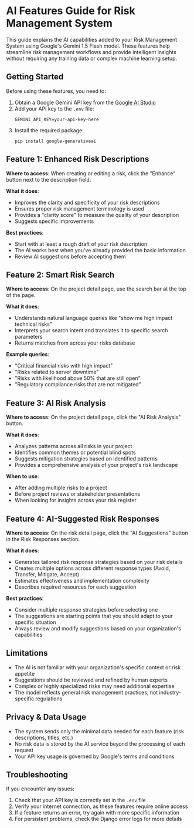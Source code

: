 # AI Features Guide for Risk Management System

This guide explains the AI capabilities added to your Risk Management System using Google's Gemini 1.5 Flash model. These features help streamline risk management workflows and provide intelligent insights without requiring any training data or complex machine learning setup.

## Getting Started

Before using these features, you need to:

1. Obtain a Google Gemini API key from the [Google AI Studio](https://makersuite.google.com/app/apikey)
2. Add your API key to the `.env` file:
   ```
   GEMINI_API_KEY=your-api-key-here
   ```
3. Install the required package:
   ```
   pip install google-generativeai
   ```

## Feature 1: Enhanced Risk Descriptions

**Where to access**: When creating or editing a risk, click the "Enhance" button next to the description field.

**What it does**: 
- Improves the clarity and specificity of your risk descriptions
- Ensures proper risk management terminology is used
- Provides a "clarity score" to measure the quality of your description
- Suggests specific improvements

**Best practices**:
- Start with at least a rough draft of your risk description
- The AI works best when you've already provided the basic information
- Review AI suggestions before accepting them

## Feature 2: Smart Risk Search

**Where to access**: On the project detail page, use the search bar at the top of the page.

**What it does**:
- Understands natural language queries like "show me high impact technical risks"
- Interprets your search intent and translates it to specific search parameters
- Returns matches from across your risks database

**Example queries**:
- "Critical financial risks with high impact"
- "Risks related to server downtime"
- "Risks with likelihood above 50% that are still open"
- "Regulatory compliance risks that are not mitigated"

## Feature 3: AI Risk Analysis

**Where to access**: On the project detail page, click the "AI Risk Analysis" button.

**What it does**:
- Analyzes patterns across all risks in your project
- Identifies common themes or potential blind spots
- Suggests mitigation strategies based on identified patterns
- Provides a comprehensive analysis of your project's risk landscape

**When to use**:
- After adding multiple risks to a project
- Before project reviews or stakeholder presentations
- When looking for insights across your risk register

## Feature 4: AI-Suggested Risk Responses

**Where to access**: On the risk detail page, click the "AI Suggestions" button in the Risk Responses section.

**What it does**:
- Generates tailored risk response strategies based on your risk details
- Creates multiple options across different response types (Avoid, Transfer, Mitigate, Accept)
- Estimates effectiveness and implementation complexity
- Describes required resources for each suggestion

**Best practices**:
- Consider multiple response strategies before selecting one
- The suggestions are starting points that you should adapt to your specific situation
- Always review and modify suggestions based on your organization's capabilities

## Limitations

- The AI is not familiar with your organization's specific context or risk appetite
- Suggestions should be reviewed and refined by human experts
- Complex or highly specialized risks may need additional expertise
- The model reflects general risk management practices, not industry-specific regulations

## Privacy & Data Usage

- The system sends only the minimal data needed for each feature (risk descriptions, titles, etc.)
- No risk data is stored by the AI service beyond the processing of each request
- Your API key usage is governed by Google's terms and conditions

## Troubleshooting

If you encounter any issues:

1. Check that your API key is correctly set in the `.env` file
2. Verify your internet connection, as these features require online access
3. If a feature returns an error, try again with more specific information
4. For persistent problems, check the Django error logs for more details
